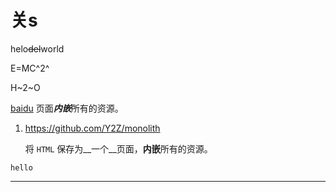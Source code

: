 
# 关s


helo~~del~~world

E=MC^2^

H~2~O


[baidu](https://baidu.com)
页面***内嵌***所有的资源。

1. https://github.com/Y2Z/monolith

    将 `HTML` 保存为__一个__页面，**内嵌**所有的资源。

```
hello
```

---